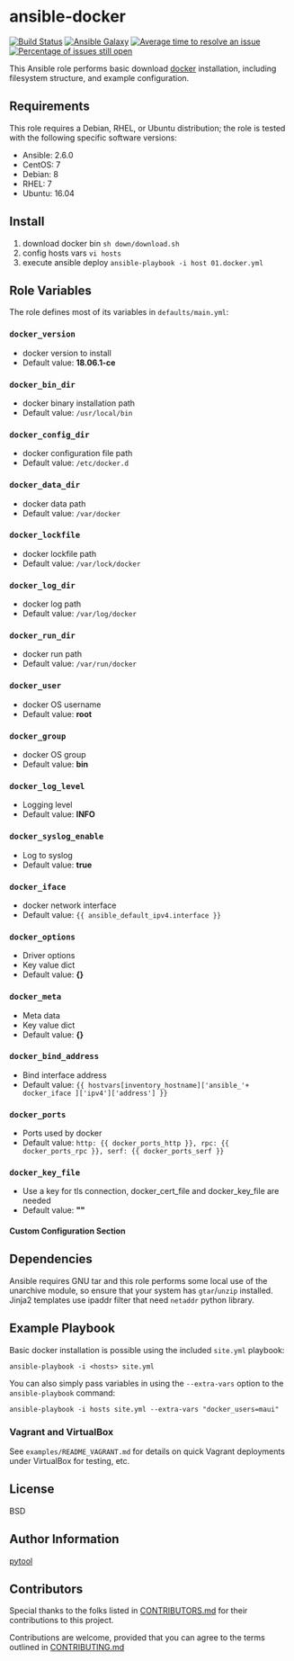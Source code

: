 # ansible-docker

[![Build Status](https://travis-ci.org/rinetd/ansible-docker.svg?branch=master)](https://travis-ci.org/rinetd/ansible-docker)
[![Ansible Galaxy](https://img.shields.io/badge/galaxy-rinetd.docker-blue.svg)](https://galaxy.ansible.com/rinetd/docker/)
[![Average time to resolve an issue](http://isitmaintained.com/badge/resolution/rinetd/ansible-docker.svg)](http://isitmaintained.com/project/rinetd/ansible-docker "Average time to resolve an issue")
[![Percentage of issues still open](http://isitmaintained.com/badge/open/rinetd/ansible-docker.svg)](http://isitmaintained.com/project/rinetd/ansible-docker "Percentage of issues still open")

This Ansible role performs basic download [docker](https://download.docker.com/linux/static/stable/x86_64/)
installation, including filesystem structure, and example configuration.

## Requirements

This role requires a Debian, RHEL, or Ubuntu distribution; the role is tested
with the following specific software versions:

* Ansible: 2.6.0
* CentOS: 7
* Debian: 8
* RHEL: 7
* Ubuntu: 16.04

## Install

1. download docker bin
  `sh down/download.sh`
2. config hosts vars
  `vi hosts`
3. execute ansible deploy
  `ansible-playbook -i host 01.docker.yml `
  
## Role Variables

The role defines most of its variables in `defaults/main.yml`:

### `docker_version`

- docker version to install
- Default value: **18.06.1-ce**


### `docker_bin_dir`

- docker binary installation path
- Default value: `/usr/local/bin`

### `docker_config_dir`

- docker configuration file path
- Default value: `/etc/docker.d`

### `docker_data_dir`

- docker data path
- Default value: `/var/docker`

### `docker_lockfile`

- docker lockfile path
- Default value: `/var/lock/docker`

### `docker_log_dir`

- docker log path
- Default value: `/var/log/docker`

### `docker_run_dir`

- docker run path
- Default value: `/var/run/docker`

### `docker_user`

- docker OS username
- Default value: **root**

### `docker_group`

- docker OS group
- Default value: **bin**

### `docker_log_level`

- Logging level
- Default value: **INFO**

### `docker_syslog_enable`

- Log to syslog
- Default value: **true**

### `docker_iface`

- docker network interface
- Default value: `{{ ansible_default_ipv4.interface }}`

### `docker_options`

- Driver options
- Key value dict
- Default value: **{}**

### `docker_meta`

- Meta data
- Key value dict
- Default value: **{}**

### `docker_bind_address`

- Bind interface address
- Default value: `{{ hostvars[inventory_hostname]['ansible_'+ docker_iface ]['ipv4']['address'] }}` 

### `docker_ports`

- Ports used by docker
- Default value: `http: {{ docker_ports_http }}, rpc: {{ docker_ports_rpc }}, serf: {{ docker_ports_serf }}`

### `docker_key_file`

- Use a key for tls connection, docker_cert_file and docker_key_file are needed
- Default value: **""**

#### Custom Configuration Section

## Dependencies

Ansible requires GNU tar and this role performs some local use of the
unarchive module, so ensure that your system has `gtar`/`unzip` installed.
Jinja2 templates use ipaddr filter that need `netaddr` python library.

## Example Playbook

Basic docker installation is possible using the included `site.yml` playbook:

```
ansible-playbook -i <hosts> site.yml
```

You can also simply pass variables in using the `--extra-vars` option to the
`ansible-playbook` command:

```
ansible-playbook -i hosts site.yml --extra-vars "docker_users=maui"
```

### Vagrant and VirtualBox

See `examples/README_VAGRANT.md` for details on quick Vagrant deployments
under VirtualBox for testing, etc.

## License

BSD

## Author Information

[pytool](http://blog.pytool.com)

## Contributors

Special thanks to the folks listed in [CONTRIBUTORS.md](https://github.com/rinetd/ansible-docker/blob/master/CONTRIBUTORS.md) for their
contributions to this project.

Contributions are welcome, provided that you can agree to the terms outlined
in [CONTRIBUTING.md](https://github.com/rinetd/ansible-docker/blob/master/CONTRIBUTING.md)
